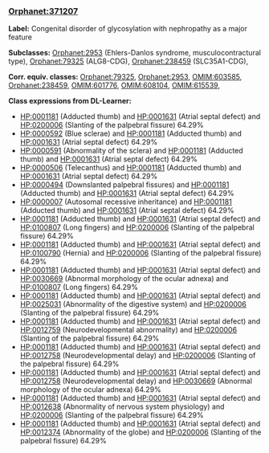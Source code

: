 
### [Orphanet:371207](http://www.orpha.net/ORDO/Orphanet_371207)
**Label:** Congenital disorder of glycosylation with nephropathy as a major feature

**Subclasses:** [Orphanet:2953](http://www.orpha.net/ORDO/Orphanet_2953) (Ehlers-Danlos syndrome, musculocontractural type), [Orphanet:79325](http://www.orpha.net/ORDO/Orphanet_79325) (ALG8-CDG), [Orphanet:238459](http://www.orpha.net/ORDO/Orphanet_238459) (SLC35A1-CDG), 

**Corr. equiv. classes:** [Orphanet:79325](http://www.orpha.net/ORDO/Orphanet_79325), [Orphanet:2953](http://www.orpha.net/ORDO/Orphanet_2953), [OMIM:603585](http://purl.obolibrary.org/obo/OMIM_603585), [Orphanet:238459](http://www.orpha.net/ORDO/Orphanet_238459), [OMIM:601776](http://purl.obolibrary.org/obo/OMIM_601776), [OMIM:608104](http://purl.obolibrary.org/obo/OMIM_608104), [OMIM:615539](http://purl.obolibrary.org/obo/OMIM_615539), 

**Class expressions from DL-Learner:**

- [HP:0001181](http://purl.obolibrary.org/obo/HP_0001181) (Adducted thumb) and [HP:0001631](http://purl.obolibrary.org/obo/HP_0001631) (Atrial septal defect) and [HP:0200006](http://purl.obolibrary.org/obo/HP_0200006) (Slanting of the palpebral fissure) 64.29%
- [HP:0000592](http://purl.obolibrary.org/obo/HP_0000592) (Blue sclerae) and [HP:0001181](http://purl.obolibrary.org/obo/HP_0001181) (Adducted thumb) and [HP:0001631](http://purl.obolibrary.org/obo/HP_0001631) (Atrial septal defect) 64.29%
- [HP:0000591](http://purl.obolibrary.org/obo/HP_0000591) (Abnormality of the sclera) and [HP:0001181](http://purl.obolibrary.org/obo/HP_0001181) (Adducted thumb) and [HP:0001631](http://purl.obolibrary.org/obo/HP_0001631) (Atrial septal defect) 64.29%
- [HP:0000506](http://purl.obolibrary.org/obo/HP_0000506) (Telecanthus) and [HP:0001181](http://purl.obolibrary.org/obo/HP_0001181) (Adducted thumb) and [HP:0001631](http://purl.obolibrary.org/obo/HP_0001631) (Atrial septal defect) 64.29%
- [HP:0000494](http://purl.obolibrary.org/obo/HP_0000494) (Downslanted palpebral fissures) and [HP:0001181](http://purl.obolibrary.org/obo/HP_0001181) (Adducted thumb) and [HP:0001631](http://purl.obolibrary.org/obo/HP_0001631) (Atrial septal defect) 64.29%
- [HP:0000007](http://purl.obolibrary.org/obo/HP_0000007) (Autosomal recessive inheritance) and [HP:0001181](http://purl.obolibrary.org/obo/HP_0001181) (Adducted thumb) and [HP:0001631](http://purl.obolibrary.org/obo/HP_0001631) (Atrial septal defect) 64.29%
- [HP:0001181](http://purl.obolibrary.org/obo/HP_0001181) (Adducted thumb) and [HP:0001631](http://purl.obolibrary.org/obo/HP_0001631) (Atrial septal defect) and [HP:0100807](http://purl.obolibrary.org/obo/HP_0100807) (Long fingers) and [HP:0200006](http://purl.obolibrary.org/obo/HP_0200006) (Slanting of the palpebral fissure) 64.29%
- [HP:0001181](http://purl.obolibrary.org/obo/HP_0001181) (Adducted thumb) and [HP:0001631](http://purl.obolibrary.org/obo/HP_0001631) (Atrial septal defect) and [HP:0100790](http://purl.obolibrary.org/obo/HP_0100790) (Hernia) and [HP:0200006](http://purl.obolibrary.org/obo/HP_0200006) (Slanting of the palpebral fissure) 64.29%
- [HP:0001181](http://purl.obolibrary.org/obo/HP_0001181) (Adducted thumb) and [HP:0001631](http://purl.obolibrary.org/obo/HP_0001631) (Atrial septal defect) and [HP:0030669](http://purl.obolibrary.org/obo/HP_0030669) (Abnormal morphology of the ocular adnexa) and [HP:0100807](http://purl.obolibrary.org/obo/HP_0100807) (Long fingers) 64.29%
- [HP:0001181](http://purl.obolibrary.org/obo/HP_0001181) (Adducted thumb) and [HP:0001631](http://purl.obolibrary.org/obo/HP_0001631) (Atrial septal defect) and [HP:0025031](http://purl.obolibrary.org/obo/HP_0025031) (Abnormality of the digestive system) and [HP:0200006](http://purl.obolibrary.org/obo/HP_0200006) (Slanting of the palpebral fissure) 64.29%
- [HP:0001181](http://purl.obolibrary.org/obo/HP_0001181) (Adducted thumb) and [HP:0001631](http://purl.obolibrary.org/obo/HP_0001631) (Atrial septal defect) and [HP:0012759](http://purl.obolibrary.org/obo/HP_0012759) (Neurodevelopmental abnormality) and [HP:0200006](http://purl.obolibrary.org/obo/HP_0200006) (Slanting of the palpebral fissure) 64.29%
- [HP:0001181](http://purl.obolibrary.org/obo/HP_0001181) (Adducted thumb) and [HP:0001631](http://purl.obolibrary.org/obo/HP_0001631) (Atrial septal defect) and [HP:0012758](http://purl.obolibrary.org/obo/HP_0012758) (Neurodevelopmental delay) and [HP:0200006](http://purl.obolibrary.org/obo/HP_0200006) (Slanting of the palpebral fissure) 64.29%
- [HP:0001181](http://purl.obolibrary.org/obo/HP_0001181) (Adducted thumb) and [HP:0001631](http://purl.obolibrary.org/obo/HP_0001631) (Atrial septal defect) and [HP:0012758](http://purl.obolibrary.org/obo/HP_0012758) (Neurodevelopmental delay) and [HP:0030669](http://purl.obolibrary.org/obo/HP_0030669) (Abnormal morphology of the ocular adnexa) 64.29%
- [HP:0001181](http://purl.obolibrary.org/obo/HP_0001181) (Adducted thumb) and [HP:0001631](http://purl.obolibrary.org/obo/HP_0001631) (Atrial septal defect) and [HP:0012638](http://purl.obolibrary.org/obo/HP_0012638) (Abnormality of nervous system physiology) and [HP:0200006](http://purl.obolibrary.org/obo/HP_0200006) (Slanting of the palpebral fissure) 64.29%
- [HP:0001181](http://purl.obolibrary.org/obo/HP_0001181) (Adducted thumb) and [HP:0001631](http://purl.obolibrary.org/obo/HP_0001631) (Atrial septal defect) and [HP:0012374](http://purl.obolibrary.org/obo/HP_0012374) (Abnormality of the globe) and [HP:0200006](http://purl.obolibrary.org/obo/HP_0200006) (Slanting of the palpebral fissure) 64.29%


